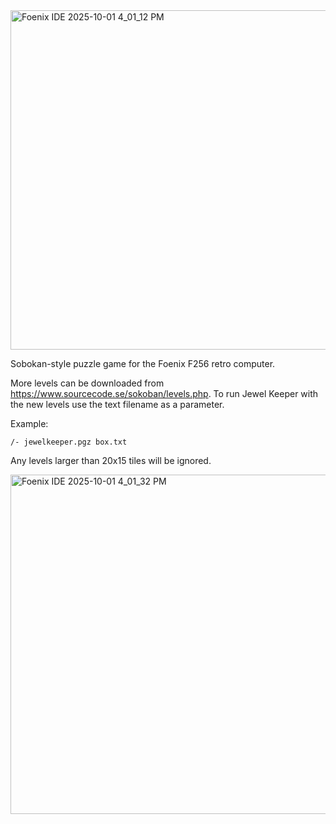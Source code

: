 <img width="648" height="543" alt="Foenix IDE 2025-10-01 4_01_12 PM" src="https://github.com/user-attachments/assets/2b98dab4-70a4-4680-9679-d63aaa89fce4" />

Sobokan-style puzzle game for the Foenix F256 retro computer.

More levels can be downloaded from https://www.sourcecode.se/sokoban/levels.php.
To run Jewel Keeper with the new levels use the text filename as a parameter.

Example:

    /- jewelkeeper.pgz box.txt

Any levels larger than 20x15 tiles will be ignored.

<img width="648" height="543" alt="Foenix IDE 2025-10-01 4_01_32 PM" src="https://github.com/user-attachments/assets/4ca8bb1b-e703-4bdf-85d7-5e95953e0d4a" />
